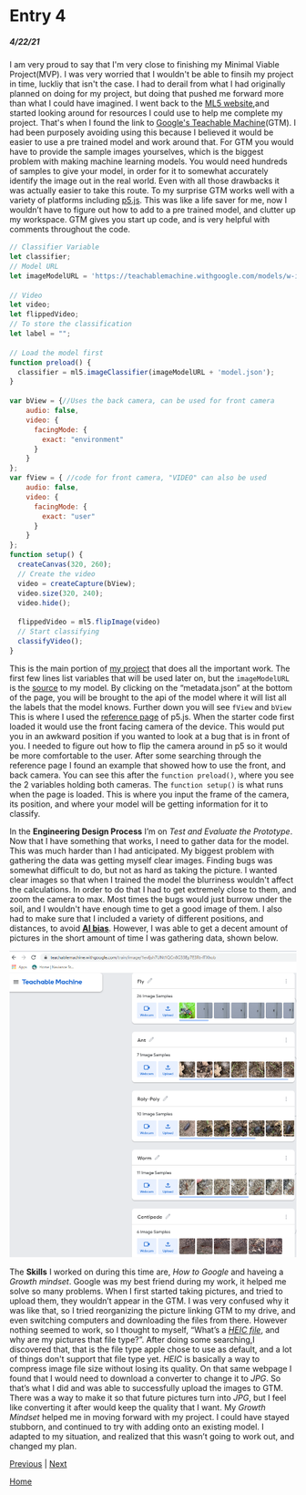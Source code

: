 <!--Grading policy at: https://docs.google.com/document/d/1anCzhzfZUNXD713Z1PqBDSAO_tU2PbZUpvT6zi3Y0jQ/preview-->
# Entry 4
##### 4/22/21

I am very proud to say that I'm very close to finishing my Minimal Viable Project(MVP). I was very worried that I wouldn't be able to finsih my project in time, luckliy that isn't the case. I had to derail from what I had originally planned on doing for my project, but doing that pushed me forward more than what I could have imagined. I went back to the <a href = "https://learn.ml5js.org/#/reference/image-classifier">ML5 website</a>,and started looking around for resources I could use to help me complete my project. That's when I found the link to <a href = "https://teachablemachine.withgoogle.com/train">Google's Teachable Machine</a>(GTM). I had been purposely avoiding using this because I believed it would be easier to use a pre trained model and work around that. For GTM you would have to provide the sample images yourselves, which is the biggest problem with making machine learning models. You would need hundreds of samples to give your model, in order for it to somewhat accurately identify the image out in the real world. Even with all those drawbacks it was actually easier to take this route. To my surprise GTM works well with a variety of platforms including <a href = "https://p5js.org/">p5.js</a>. This was like a life saver for me, now I wouldn’t have to figure out how to add to a pre trained model, and clutter up my workspace. GTM gives you start up code, and is very helpful with comments throughout the code. 

```javascript
// Classifier Variable
let classifier;
// Model URL
let imageModelURL = 'https://teachablemachine.withgoogle.com/models/w-i3lGn0r/';

// Video
let video;
let flippedVideo;
// To store the classification
let label = "";

// Load the model first
function preload() {
  classifier = ml5.imageClassifier(imageModelURL + 'model.json');
}

var bView = {//Uses the back camera, can be used for front camera
    audio: false,
    video: {
      facingMode: {
        exact: "environment"
      }
    } 
};
var fView = { //code for front camera, "VIDEO" can also be used
    audio: false,
    video: {
      facingMode: {
        exact: "user"
      }
    } 
};
function setup() {
  createCanvas(320, 260);
  // Create the video
  video = createCapture(bView);
  video.size(320, 240);
  video.hide();

  flippedVideo = ml5.flipImage(video)
  // Start classifying
  classifyVideo();
}
```
This is the main portion of <a href="https://editor.p5js.org/gerardb2827/present/Jh79r6VQd">my project</a> that does all the important work. The first few lines list variables that will be used later on, but the `imageModelURL` is the <a href="https://teachablemachine.withgoogle.com/models/w-i3lGn0r/">source</a> to my model. By clicking on the “metadata.json” at the bottom of the page, you will be brought to the api of the model where it will list all the labels that the model knows. Further down you will see `fView` and `bView` This is where I used the <a href="https://p5js.org/reference/">reference page</a> of p5.js. When the starter code first loaded it would use the front facing camera of the device. This would put you in an awkward position if you wanted to look at a bug that is in front of you. I needed to figure out how to flip the camera around in p5 so it would be more comfortable to the user. After some searching through the reference page I found an example that showed how to use the front, and back camera. You can see this after the `function preload()`, where you see the 2 variables holding both cameras. The `function setup()` is what runs when the page is loaded. This is where you input the frame of the camera, its position, and where your model will be getting information for it to classify. 

In the **Engineering Design Process** I’m on _Test and Evaluate the Prototype_. Now that I have something that works, I need to gather data for the model. This was much harder than I had anticipated. My biggest problem with gathering the data was getting myself clear images. Finding bugs was somewhat difficult to do, but not as hard as taking the picture. I wanted clear images so that when I trained the model the blurriness wouldn't affect the calculations. In order to do that I had to get extremely close to them, and zoom the camera to max. Most times the bugs would just burrow under the soil, and I wouldn't have enough time to get a good image of them. I also had to make sure that I included a variety of different positions, and distances, to avoid <a href = "https://eandt.theiet.org/content/articles/2021/04/ai-bias-is-down-to-people-not-technology/">**AI bias**</a>. However, I was able to get a decent amount of pictures in the short amount of time I was gathering data, shown below. 

![Images of samples](../images/Sample-SS.png)

The **Skills** I worked on during this time are, _How to Google_ and haveing a _Growth mindset_. Google was my best friend during my work, it helped me solve so many problems. When I first started taking pictures, and tried to upload them, they wouldn’t appear in the GTM. I was very confused why it was like that, so I tried reorganizing the picture linking GTM to my drive, and even switching computers and downloading the files from there. However nothing seemed to work, so I thought to myself, “What’s a <a href = "https://backlightblog.com/iphone-heic-to-jpg">_HEIC file_</a>, and why are my pictures that file type?”. After doing some searching,I discovered that, that is the file type apple chose to use as default, and a lot of things don't support that file type yet. _HEIC_ is basically a way to compress image file size without losing its quality. On that same webpage I found that I would need to download a converter to change it to _JPG_. So that’s what I did and was able to successfully upload the images to GTM. There was a way to make it so that future pictures turn into _JPG_, but I feel like converting it after would keep the quality that I want. My _Growth Mindset_ helped me in moving forward with my project. I could have stayed stubborn, and continued to try with adding onto an existing model. I adapted to my situation, and realized that this wasn’t going to work out, and changed my plan.

[Previous](entry03.md) | [Next](entry05.md)

[Home](../README.md)

